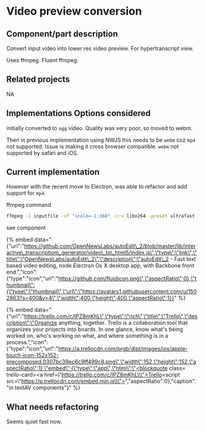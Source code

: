 # Video preview conversion

## Component/part description

Convert input video into lower res video preview. For hypertranscript view.

Uses ffmpeg. Fluent ffmpeg.

## Related projects

NA

## Implementations Options considered

initially converted to `ogg` video. Quality was very poor, so moved to webm.

Then in previous implementation using NWJS this needs to be `webm` coz `mp4` not supported. Issue is making it cross browser compatible. `webm` not supported by safari and iOS.

## Current implementation

However with the recent move to Electron, was able to refactor and add support for `mp4`.

ffmpeg command 

```bash
ffmpeg -i inputfile -vf "scale=-1:360" -c:v libx264 -preset ultrafast -crf 40 output.mp4
```

see component 

{% embed data="{\"url\":\"https://github.com/OpenNewsLabs/autoEdit\_2/blob/master/lib/interactive\_transcription\_generator/video\_to\_html5/index.js\",\"type\":\"link\",\"title\":\"OpenNewsLabs/autoEdit\_2\",\"description\":\"autoEdit\_2 - Fast text based video editing, node Electron Os X desktop app, with Backbone front end.\",\"icon\":{\"type\":\"icon\",\"url\":\"https://github.com/fluidicon.png\",\"aspectRatio\":0},\"thumbnail\":{\"type\":\"thumbnail\",\"url\":\"https://avatars1.githubusercontent.com/u/1502863?s=400&v=4\",\"width\":400,\"height\":400,\"aspectRatio\":1}}" %}

 

{% embed data="{\"url\":\"https://trello.com/c/IPZ8mKhL\",\"type\":\"rich\",\"title\":\"Trello\",\"description\":\"Organize anything, together. Trello is a collaboration tool that organizes your projects into boards. In one glance, know what\'s being worked on, who\'s working on what, and where something is in a process.\",\"icon\":{\"type\":\"icon\",\"url\":\"https://a.trellocdn.com/prgb/dist/images/ios/apple-touch-icon-152x152-precomposed.0307bc39ec6c9ff499c8.png\",\"width\":152,\"height\":152,\"aspectRatio\":1},\"embed\":{\"type\":\"app\",\"html\":\"<blockquote class= trello-card><a href=\\\"https://trello.com/c/IPZ8mKhL\\\">Trello</a></blockquote><script src=\\\"https://p.trellocdn.com/embed.min.js\\\"></script>\",\"aspectRatio\":0},\"caption\":\"in textAV components\"}" %}

## What needs refactoring

Seems quiet fast now. 

